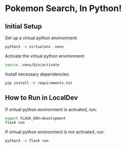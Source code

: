 # Pokemon Search, In Python! 
## Initial Setup

Set up a virtual python environment:

```bash
python3 -m virtualenv .venv
```

Activate the virtual python environment:

```bash
source .venv/bin/activate
```

Install necessary dependencies:
```
pip install -r requirements.txt
```

## How to Run in LocalDev

If virtual python environment is activated, run:

```bash
export FLASK_ENV=development
flask run
```

If virtual python environment is not activated, run:

```bash
python3 -m flask run
```
